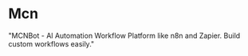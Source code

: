 # Mcn
"MCNBot - Al Automation Workflow Platform like n8n and Zapier. Build custom workflows easily."
